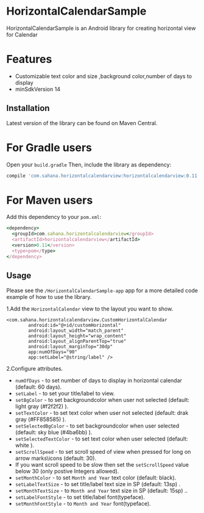 # HorizontalCalendarSample
HorizontalCalendarSample is an Android library for creating horizontal view for Calendar

# Features
- Customizable text color and size ,background color,number of days to display
- minSdkVersion 14

## Installation

Latest version of the library can be found on Maven Central.

# For Gradle users
Open your ```build.gradle``` Then, include the library as dependency:
```ruby
compile 'com.sahana.horizontalcalendarview:horizontalcalendarview:0.11'
```

# For Maven users
Add this dependency to your ```pom.xml```:
```ruby
<dependency>
  <groupId>com.sahana.horizontalcalendarview</groupId>
  <artifactId>horizontalcalendarview</artifactId>
  <version>0.11</version>
  <type>pom</type>
</dependency>
```
## Usage

Please see the ```/HorizontalCalendarSample-app``` app for a more detailed code example of how to use the library.

1.Add the ```HorizontalCalendar``` view to the layout you want to show.
```
<com.sahana.horizontalcalendarview.CustomHorizontalCalendar
        android:id="@+id/customHorizontal"
        android:layout_width="match_parent"
        android:layout_height="wrap_content"
        android:layout_alignParentTop="true"
        android:layout_marginTop="30dp"
        app:numOfDays="90"
        app:setLabel="@string/label" />
 ```      
2.Configure attributes.
- ```numOfDays``` - to set number of days to display in horizontal calendar (default: 60 days).
- ```setLabel``` - to set your title/label to view.
- ```setBgColor``` - to set backgroundcolor when user not selected  (default: light gray (#f2f2f2) ).
- ```setTextColor``` - to set text color when user not selected (default: drak gray (#FF858585) ).
- ```setSelectedBgColor``` - to set backgroundcolor when user selected (default: sky blue (#4ba6bb) ).
- ```setSelectedTextColor``` - to set text color when user selected (default: white ).
- ```setScrollSpeed``` - to set scroll speed of view when pressed for long on arrow marks\icons (default: 30).
 - If you want scroll speed to be slow then set the ```setScrollSpeed``` value below 30 (only postive Integers allowed).
- ```setMonthColor``` - to set ```Month and Year``` text color (default: black).
- ```setLabelTextSize``` - to set title/label text size in SP (default: 13sp) .
- ```setMonthTextSize``` - to ```Month and Year``` text size in SP (default: 15sp) ..
- ```setLabelFontStyle``` - to set title/label font(typeface).
- ```setMonthFontStyle``` - to ```Month and Year``` font(typeface).

